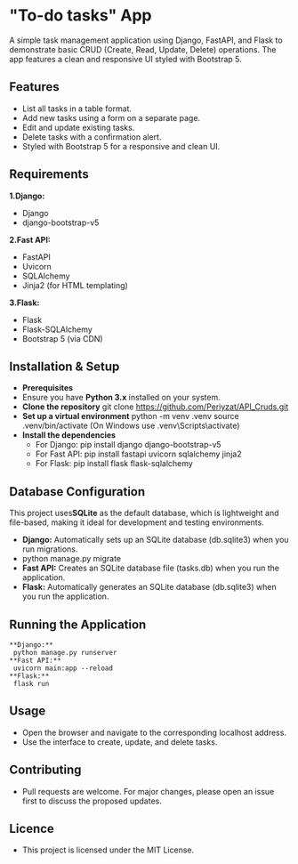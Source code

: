 #  "To-do tasks"  App
A simple task management application using Django, FastAPI, and Flask to demonstrate basic CRUD (Create, Read, Update, Delete) operations. The app features a clean and responsive UI styled with Bootstrap 5.
## Features
- List all tasks in a table format.
- Add new tasks using a form on a separate page.
- Edit and update existing tasks.
- Delete tasks with a confirmation alert.
- Styled with Bootstrap 5 for a responsive and clean UI.
## Requirements
**1.Django:**
 - Django
 - django-bootstrap-v5
   
**2.Fast API:**
 - FastAPI
 - Uvicorn
 - SQLAlchemy
 - Jinja2 (for HTML templating)
   
**3.Flask:** 
 - Flask
 - Flask-SQLAlchemy
 - Bootstrap 5 (via CDN)
## Installation & Setup
- **Prerequisites**
- Ensure you have **Python 3.x** installed on your system.
- **Clone the repository**
   git clone https://github.com/Periyzat/API_Cruds.git
- **Set up a virtual environment**
   python -m venv .venv
   source .venv/bin/activate (On Windows use .venv\Scripts\activate)
- **Install the dependencies**
    - For Django:
     pip install django django-bootstrap-v5
    - For Fast API: 
     pip install fastapi uvicorn sqlalchemy jinja2
    - For Flask:
     pip install flask flask-sqlalchemy
## Database Configuration
This project uses**SQLite** as the default database, which is lightweight and file-based, making it ideal for development and testing environments.
- **Django:** Automatically sets up an SQLite database (db.sqlite3) when you run migrations.
- python manage.py migrate
- **Fast API:** Creates an SQLite database file (tasks.db) when you run the application.
- **Flask:** Automatically generates an SQLite database (db.sqlite3) when you run the application.
 ## Running the Application
    **Django:** 
     python manage.py runserver
    **Fast API:** 
     uvicorn main:app --reload
    **Flask:**
     flask run
## Usage
- Open the browser and navigate to the corresponding localhost address.
- Use the interface to create, update, and delete tasks.
## Contributing
- Pull requests are welcome. For major changes, please open an issue first to discuss the proposed updates. 
## Licence
- This project is licensed under the MIT License.
